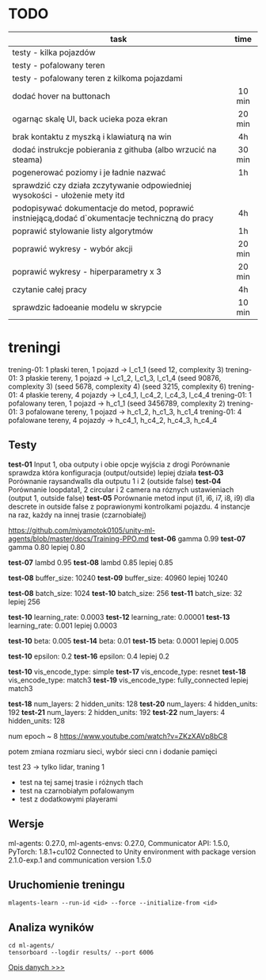 # TODO
| task                                                                                            |  time  |
| ----------------------------------------------------------------------------------------------- | :----: |
| testy - kilka pojazdów                                                                          |        |
| testy - pofalowany teren                                                                        |        |
| testy - pofalowany teren z kilkoma pojazdami                                                    |        |
| dodać hover na buttonach                                                                        | 10 min |
| ogarnąc skalę UI, back ucieka poza ekran                                                        | 20 min |
| brak kontaktu z myszką i klawiaturą na win                                                      |   4h   |
| dodać instrukcje pobierania z githuba (albo wrzucić na steama)                                  | 30 min |
| pogenerować poziomy i je ładnie nazwać                                                          |   1h   |
| sprawdzić czy działa zczytywanie odpowiedniej wysokości - ułożenie mety itd                     |        |
| podopisywać dokumentacje do metod, poprawić instniejącą,dodać d`okumentacje techniczną do pracy |   4h   |
| poprawić stylowanie listy algorytmów                                                            |   1h   |
| poprawić wykresy - wybór akcji                                                                  | 20 min |
| poprawić wykresy - hiperparametry x 3                                                           | 20 min |
| czytanie całej pracy                                                                            |   4h   |
| sprawdzic ładoeanie modelu w skrypcie                                                           | 10 min |



# treningi
trening-01: 1 płaski teren, 1 pojazd -> l_c1_1 (seed 12, complexity 3)
trening-01: 3 płaskie tereny, 1 pojazd -> l_c1_2, l_c1_3, l_c1_4 (seed 90876, complexity 3) (seed 5678, complexity 4) (seed 3215, complexity 6)
trening-01: 4 płaskie tereny, 4 pojazdy -> l_c4_1, l_c4_2, l_c4_3, l_c4_4
trening-01: 1 pofalowany teren, 1 pojazd -> h_c1_1 (seed 3456789, complexity 2)
trening-01: 3 pofalowane tereny, 1 pojazd -> h_c1_2, h_c1_3, h_c1_4
trening-01: 4 pofalowane tereny, 4 pojazdy -> h_c4_1, h_c4_2, h_c4_3, h_c4_4

## Testy
**test-01**
Input 1, oba outputy i obie opcje wyjścia z drogi
Porównanie sprawdza która konfiguracja (output/outside) lepiej działa
**test-03**
Porównanie raysandwalls dla outputu 1 i 2 (outside false)
**test-04**
Porównanie loopdata1, 2 circular i 2 camera na róznych ustawieniach (output 1, outside false)
**test-05**
Porównanie metod input (i1, i6, i7, i8, i9) dla descrete in outside false z poprawionymi kontrolkami pojazdu. 4 instancje na raz, każdy na innej trasie (czarnobiałej)

https://github.com/miyamotok0105/unity-ml-agents/blob/master/docs/Training-PPO.md
**test-06** gamma 0.99
**test-07** gamma 0.80
lepiej 0.80

**test-07** lambd 0.95
**test-08** lambd 0.85
lepiej 0.85

**test-08** buffer_size: 10240
**test-09** buffer_size: 40960
lepiej 10240

**test-08** batch_size: 1024
**test-10** batch_size: 256
**test-11** batch_size: 32
lepiej 256

**test-10** learning_rate: 0.0003
**test-12** learning_rate: 0.00001
**test-13** learning_rate: 0.001
lepiej 0.0003

**test-10** beta: 0.005
**test-14** beta: 0.01
**test-15** beta: 0.0001
lepiej 0.005

**test-10** epsilon: 0.2
**test-16** epsilon: 0.4
lepiej 0.2

**test-10** vis_encode_type: simple
**test-17** vis_encode_type: resnet
**test-18** vis_encode_type: match3
**test-19** vis_encode_type: fully_connected
lepiej match3

**test-18** num_layers: 2 hidden_units: 128
**test-20** num_layers: 4 hidden_units: 192
**test-21** num_layers: 2 hidden_units: 192
**test-22** num_layers: 4 hidden_units: 128

num epoch ~ 8 https://www.youtube.com/watch?v=ZKzXAVp8bC8


potem zmiana rozmiaru sieci, wybór sieci cnn i dodanie pamięci

test 23 -> tylko lidar, traning 1

* test na tej samej trasie i różnych tłach
* test na czarnobiałym pofalowanym
* test z dodatkowymi playerami

## Wersje
ml-agents: 0.27.0,
ml-agents-envs: 0.27.0,
Communicator API: 1.5.0,
PyTorch: 1.8.1+cu102
Connected to Unity environment with package version 2.1.0-exp.1 and communication version 1.5.0

## Uruchomienie treningu
```
mlagents-learn --run-id <id> --force --initialize-from <id>
```

## Analiza wyników
```
cd ml-agents/
tensorboard --logdir results/ --port 6006
```
[Opis danych >>>](https://github.com/Unity-Technologies/ml-agents/blob/main/docs/Using-Tensorboard.md#the-ml-agents-toolkit-training-statistics)

